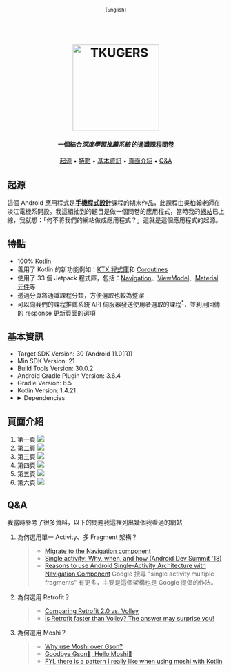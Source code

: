 <p align="center">
  <a href="README-EN.md">
  <sub>[English]</sub>
  </a>
</p>

<h1 align="center">
  <br>
  <a href="https://tkugers.com/"><img src="Docs/Img/Logo.png" alt="TKUGERS" width="200"></a>
  <br>
</h1>

<h4 align="center">一個結合<i>深度學習推薦系統</i> 的通識課程問卷</h4>

<p align="center">
  <a href="#起源">起源</a> •
  <a href="#功能">特點</a> •
  <a href="#基本資訊">基本資訊</a> •
  <a href="#頁面介紹">頁面介紹</a> •
  <a href="#q&a">Q&A</a>
</p>

## 起源
這個 Android 應用程式是<a href="http://ap09.emis.tku.edu.tw/109_1/109_1_6085.PDF" target="_blank"><b>手機程式設計</b></a>課程的期末作品，此課程由吳柏翰老師在淡江電機系開設。我這組抽到的題目是做一個問卷的應用程式，當時我的<a href="https://tkugers.com/" target="_blank">網站</a>已上線，我就想：「何不將我們的網站做成應用程式？」這就是這個應用程式的起源。

## 特點
- 100% Kotlin
- 善用了 Kotlin 的新功能例如：<u>KTX 程式庫</u>和 <u>Coroutines</u>
- 使用了 33 個 Jetpack 程式庫，包括：<u>Navigation</u>、<u>ViewModel</u>、<u>Material 元件</u>等
- 透過分頁將通識課程分類，方便選取也較為整潔
- 可以向我們的課程推薦系統 API 伺服器發送使用者選取的課程<sup><a href="https://github.com/TKUGERS/android-app/releases/tag/v1.0" target="_blank">*</a></sup>，並利用回傳的 response 更新頁面的選項

## 基本資訊
- Target SDK Version: 30 (Android 11.0(R))
- Min SDK Version: 21
- Build Tools Version: 30.0.2
- Android Gradle Plugin Version: 3.6.4
- Gradle Version: 6.5
- Kotlin Version: 1.4.21
- <details><summary>Dependencies</summary><ul><li>appcompat: 1.0.0</li><li>constraintlayout: 1.1.3</li><li>converter-moshi: 2.9.0</li><li>espresso-core: 2.9.0</li><li>junit: 1.1.1</li><li>kotlin-stdlib: 1.4.21</li><li>legacy-support-v4: 1.0.0</li><li>material: 1.0.0</li><li>moshi-kotlin-codegen: 1.11.0</li><li>moshi-kotlin: 1.11.0</li><li>navigation-fragment-ktx: 2.3.2</li><li>navigation-ui-ktx: 2.3.2</li><li>okhttp: 3.12.1</li><li>recyclerview-selection: 1.0.0</li><li>retrofit: 2.9.0</li></ul></details>

## 頁面介紹
1. 第一頁
  ![](Docs/Img/Tables-zh/1-LandingPage.png)
2. 第二頁 
  ![](Docs/Img/Tables-zh/2-SurveyingPage.png)
3. 第三頁 
  ![](Docs/Img/Tables-zh/3-RatingPage.png)
4. 第四頁 
  ![](Docs/Img/Tables-zh/4-SectionBreak.png)
5. 第五頁 
  ![](Docs/Img/Tables-zh/5-RecommendationPage.png)
6. 第六頁 
  ![](Docs/Img/Tables-zh/6-FinishedPage.png)

## Q&A
我當時參考了很多資料，以下的問題我這裡列出幾個我看過的網站
1. 為何選用單一 Activity、多 Fragment 架構？
    > * [Migrate to the Navigation component](https://developer.android.com/guide/navigation/navigation-migrate)
    > * [Single activity: Why, when, and how (Android Dev Summit '18)](https://youtu.be/2k8x8V77CrU)
    > * [Reasons to use Android Single-Activity Architecture with Navigation Component](https://oozou.com/blog/reasons-to-use-android-single-activity-architecture-with-navigation-component-36)
    > Google 搜尋 "single activity multiple fragments" 有更多，主要是這個架構也是 Google 提倡的作法。
2. 為何選用 Retrofit？
    > * [Comparing Retrofit 2.0 vs. Volley](https://vickychijwani.me/retrofit-vs-volley/)
    > * [Is Retrofit faster than Volley? The answer may surprise you!](https://medium.com/@ali.muzaffar/is-retrofit-faster-than-volley-the-answer-may-surprise-you-4379bc589d7c)
3. 為何選用 Moshi？
    > * [Why use Moshi over Gson?](https://www.reddit.com/r/androiddev/comments/684flw/why_use_moshi_over_gson/)
    > * [Goodbye Gson👋, Hello Moshi🤗](https://proandroiddev.com/goodbye-gson-hello-moshi-4e591116231e)
    > * [FYI, there is a pattern I really like when using moshi with Kotlin](https://medium.com/@jm_fayard/fyi-there-is-a-pattern-i-really-like-when-using-moshi-with-kotlin-e7fd45375a3e)